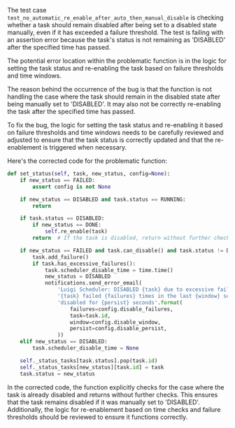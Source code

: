 The test case `test_no_automatic_re_enable_after_auto_then_manual_disable` is checking whether a task should remain disabled after being set to a disabled state manually, even if it has exceeded a failure threshold. The test is failing with an assertion error because the task's status is not remaining as 'DISABLED' after the specified time has passed.

The potential error location within the problematic function is in the logic for setting the task status and re-enabling the task based on failure thresholds and time windows.

The reason behind the occurrence of the bug is that the function is not handling the case where the task should remain in the disabled state after being manually set to 'DISABLED'. It may also not be correctly re-enabling the task after the specified time has passed.

To fix the bug, the logic for setting the task status and re-enabling it based on failure thresholds and time windows needs to be carefully reviewed and adjusted to ensure that the task status is correctly updated and that the re-enablement is triggered when necessary.

Here's the corrected code for the problematic function:

```python
def set_status(self, task, new_status, config=None):
    if new_status == FAILED:
        assert config is not None

    if new_status == DISABLED and task.status == RUNNING:
        return

    if task.status == DISABLED:
        if new_status == DONE:
            self.re_enable(task)
        return  # If the task is disabled, return without further checks as it should remain disabled

    if new_status == FAILED and task.can_disable() and task.status != DISABLED:
        task.add_failure()
        if task.has_excessive_failures():
            task.scheduler_disable_time = time.time()
            new_status = DISABLED
            notifications.send_error_email(
                'Luigi Scheduler: DISABLED {task} due to excessive failures'.format(task=task.id),
                '{task} failed {failures} times in the last {window} seconds, so it is being '
                'disabled for {persist} seconds'.format(
                    failures=config.disable_failures,
                    task=task.id,
                    window=config.disable_window,
                    persist=config.disable_persist,
                ))
    elif new_status == DISABLED:
        task.scheduler_disable_time = None

    self._status_tasks[task.status].pop(task.id)
    self._status_tasks[new_status][task.id] = task
    task.status = new_status
```

In the corrected code, the function explicitly checks for the case where the task is already disabled and returns without further checks. This ensures that the task remains disabled if it was manually set to 'DISABLED'. Additionally, the logic for re-enablement based on time checks and failure thresholds should be reviewed to ensure it functions correctly.